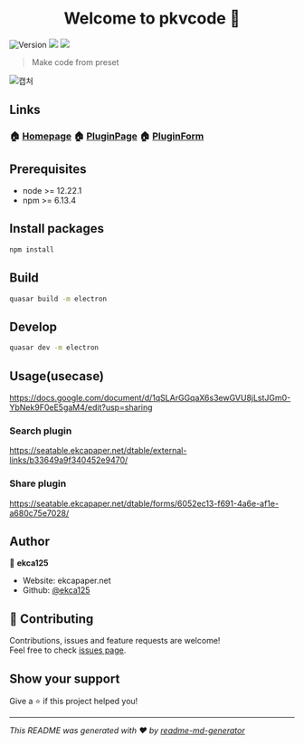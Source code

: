 <h1 align="center">Welcome to pkvcode 👋</h1>
<p>
  <img alt="Version" src="https://img.shields.io/badge/version-2.2.0-blue.svg?cacheSeconds=2592000" />
  <img src="https://img.shields.io/badge/node-%3E%3D%2012.22.1-blue.svg" />
  <img src="https://img.shields.io/badge/npm-%3E%3D%206.13.4-blue.svg" />
</p>

> Make code from preset

![캡처](https://user-images.githubusercontent.com/63381869/139526613-136d2bd8-7cf4-434b-961a-731a03e52334.PNG)


## Links

### 🏠 [Homepage](https://github.com/ekca125/pkvcode) 🏠 [PluginPage](https://seatable.ekcapaper.net/dtable/external-links/b33649a9f340452e9470/) 🏠 [PluginForm](https://seatable.ekcapaper.net/dtable/forms/6052ec13-f691-4a6e-af1e-a680c75e7028/)

## Prerequisites

- node >= 12.22.1
- npm >= 6.13.4

## Install packages

```sh
npm install
```

## Build

```sh
quasar build -m electron
```

## Develop

```sh
quasar dev -m electron
```

## Usage(usecase)
https://docs.google.com/document/d/1qSLArGGqaX6s3ewGVU8jLstJGm0-YbNek9F0eE5gaM4/edit?usp=sharing

### Search plugin
https://seatable.ekcapaper.net/dtable/external-links/b33649a9f340452e9470/

### Share plugin
https://seatable.ekcapaper.net/dtable/forms/6052ec13-f691-4a6e-af1e-a680c75e7028/



## Author

👤 **ekca125**

* Website: ekcapaper.net
* Github: [@ekca125](https://github.com/ekca125)

## 🤝 Contributing

Contributions, issues and feature requests are welcome!<br />Feel free to check [issues page](https://github.com/ekca125/pkvcode/issues). 

## Show your support

Give a ⭐️ if this project helped you!

***
_This README was generated with ❤️ by [readme-md-generator](https://github.com/kefranabg/readme-md-generator)_
